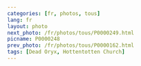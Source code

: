 ```yaml
---
categories: [fr, photos, tous]
lang: fr
layout: photo
next_photo: /fr/photos/tous/P0000249.html
picname: P0000248
prev_photo: /fr/photos/tous/P0000162.html
tags: [Dead Oryx, Hottentotten Church]
---
```

